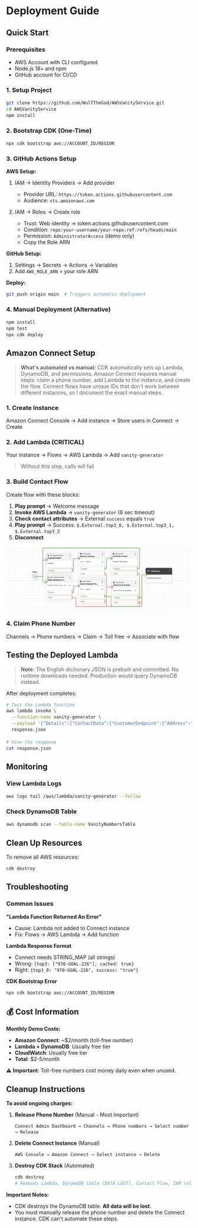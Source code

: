# Deployment Guide

## Quick Start

### Prerequisites
- AWS Account with CLI configured
- Node.js 18+ and npm
- GitHub account for CI/CD

### 1. Setup Project
```bash
git clone https://github.com/WulfTheGod/AWSVanityService.git
cd AWSVanityService
npm install
```

### 2. Bootstrap CDK (One-Time)
```bash
npx cdk bootstrap aws://ACCOUNT_ID/REGION
```

### 3. GitHub Actions Setup

**AWS Setup:**
1. IAM → Identity Providers → Add provider
   - Provider URL: `https://token.actions.githubusercontent.com`
   - Audience: `sts.amazonaws.com`

2. IAM → Roles → Create role
   - Trust: Web identity → token.actions.githubusercontent.com
   - Condition: `repo:your-username/your-repo:ref:refs/heads/main`
   - Permission: `AdministratorAccess` (demo only)
   - Copy the Role ARN

**GitHub Setup:**
1. Settings → Secrets → Actions → Variables
2. Add `AWS_ROLE_ARN` = your role ARN

**Deploy:**
```bash
git push origin main  # Triggers automatic deployment
```

### 4. Manual Deployment (Alternative)
```bash
npm install
npm test
npx cdk deploy
```

## Amazon Connect Setup

> **What's automated vs manual:** CDK automatically sets up Lambda, DynamoDB, and permissions. Amazon Connect requires manual steps: claim a phone number, add Lambda to the instance, and create the flow. Connect flows have unique IDs that don't work between different instances, so I document the exact manual steps.

### 1. Create Instance
Amazon Connect Console → Add instance → Store users in Connect → Create

### 2. Add Lambda (CRITICAL)
Your instance → Flows → AWS Lambda → Add `vanity-generator`
> Without this step, calls will fail

### 3. Build Contact Flow
Create flow with these blocks:
1. **Play prompt** → Welcome message
2. **Invoke AWS Lambda** → `vanity-generator` (8 sec timeout)
3. **Check contact attributes** → External `success` equals `true`
4. **Play prompt** → Success: `$.External.top3_0, $.External.top3_1, $.External.top3_2`
5. **Disconnect**

![Connect Flow Example](./exampleflow.png)

### 4. Claim Phone Number
Channels → Phone numbers → Claim → Toll free → Associate with flow

## Testing the Deployed Lambda

> **Note:** The English dictionary JSON is prebuilt and committed. No runtime downloads needed. Production would query DynamoDB instead.

After deployment completes:

```bash
# Test the Lambda function
aws lambda invoke \
  --function-name vanity-generator \
  --payload '{"Details":{"ContactData":{"CustomerEndpoint":{"Address":"+15555551234"}}}}' \
  response.json

# View the response
cat response.json
```

## Monitoring

### View Lambda Logs
```bash
aws logs tail /aws/lambda/vanity-generator --follow
```

### Check DynamoDB Table
```bash
aws dynamodb scan --table-name VanityNumbersTable
```

## Clean Up Resources

To remove all AWS resources:

```bash
cdk destroy
```

## Troubleshooting

### Common Issues

**"Lambda Function Returned An Error"**
- Cause: Lambda not added to Connect instance
- Fix: Flows → AWS Lambda → Add function

**Lambda Response Format**
- Connect needs STRING_MAP (all strings)
- Wrong: `{top3: ["970-GOAL-226"], cached: true}`
- Right: `{top3_0: "970-GOAL-226", success: "true"}`

**CDK Bootstrap Error**
```bash
npx cdk bootstrap aws://ACCOUNT_ID/REGION
```

## 💰 Cost Information

**Monthly Demo Costs:**
- **Amazon Connect**: ~$2/month (toll-free number)
- **Lambda + DynamoDB**: Usually free tier
- **CloudWatch**: Usually free tier
- **Total**: $2-5/month

⚠️ **Important**: Toll-free numbers cost money daily even when unused.

## Cleanup Instructions

**To avoid ongoing charges:**

1. **Release Phone Number** (Manual - Most Important)
   ```
   Connect Admin Dashboard → Channels → Phone numbers → Select number → Release
   ```

2. **Delete Connect Instance** (Manual)
   ```
   AWS Console → Amazon Connect → Select instance → Delete
   ```

3. **Destroy CDK Stack** (Automated)
   ```bash
   cdk destroy
   # Removes Lambda, DynamoDB table (DATA LOST), Contact Flow, IAM roles
   ```

**Important Notes:**
- CDK destroys the DynamoDB table. **All data will be lost.**
- You must manually release the phone number and delete the Connect instance. CDK can't automate these steps.